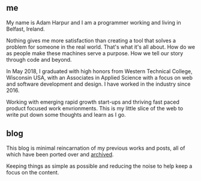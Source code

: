 ## me

My name is Adam Harpur and I am a programmer working and living in Belfast, Ireland. 

Nothing gives me more satisfaction than creating a tool that solves a problem for someone in the real world.
That's what it's all about. How do we as people make these machines serve a purpose. How we tell our story
through code and beyond.

In May 2018, I graduated with high honors from Western Technical College, Wisconsin USA, with an Associates in Applied Science with a focus on web and software development and design. I have worked in the industry since 2016.

Working with emerging rapid growth start-ups and thriving fast paced product focused work envrionments. This is my little slice of the web to write put down some thoughts and learn as I go.

## blog

This blog is minimal reincarnation of my previous works and posts, all of which have been ported over and [archived](https://adam.harpur.io/archive).

Keeping things as simple as possible and reducing the noise to help keep a focus on the content.